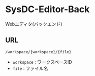 # SysDC-Editor-Back

Webエディタ(バックエンド)

## URL

`/workspace/{workspace}/{file}`

- `workspace` : ワークスペースID
- `file` : ファイル名

